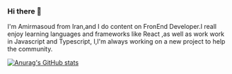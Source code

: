 ### Hi there 👋

I'm Amirmasoud from Iran,and I do content  on FronEnd Developer.I reall enjoy learning languages and frameworks like React ,as well as work work in Javascript and Typescript, I,I'm always working on a new project to help the community.


[![Anurag's GitHub stats](https://github-readme-stats.vercel.app/api?username=AmirmasoudGaravand)](https://github.com/anuraghazra/github-readme-stats)


<!--
**amirmasoudgaravand/AmirmasoudGaravand** is a ✨ _special_ ✨ repository because its `README.md` (this file) appears on your GitHub profile.

Here are some ideas to get you started:

- 🔭 I’m currently working on ...
- 🌱 I’m currently learning ...
- 👯 I’m looking to collaborate on ...
- 🤔 I’m looking for help with ...
- 💬 Ask me about ...
- 📫 How to reach me: ...
- 😄 Pronouns: ...
- ⚡ Fun fact: ...
-->
